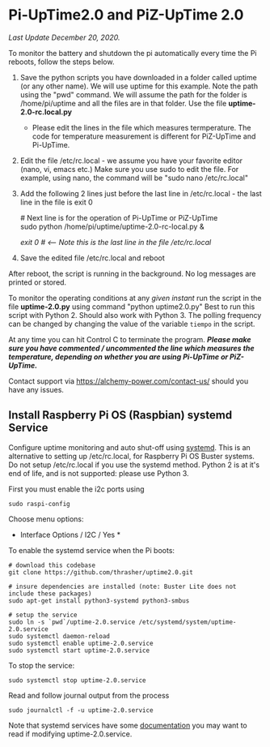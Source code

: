 # Pi-UpTime2.0 and PiZ-UpTime 2.0
*Last Update December 20, 2020.*

To monitor the battery and shutdown the pi automatically every time the Pi reboots, follow the steps below.

1) Save the python scripts you have downloaded in a folder called uptime (or any other name). We will use
   uptime for this example. Note the path using the "pwd" command. We will assume the path for the folder is
   /home/pi/uptime and all the files are in that folder. Use the file **uptime-2.0-rc.local.py**
   * Please edit the lines in the file which measures termperature. The code for temperature measurement is different
     for PiZ-UpTime and Pi-UpTime.
2) Edit the file /etc/rc.local - we assume you have your favorite editor (nano, vi, emacs etc.) Make sure
   you use sudo to edit the file. For example, using nano, the command will be "sudo nano /etc/rc.local"
3) Add the following 2 lines just before the last line in /etc/rc.local - the last line in the file is exit 0

      \# Next line is for the operation of Pi-UpTime or PiZ-UpTime \
      sudo python /home/pi/uptime/uptime-2.0-rc-local.py &

     *exit 0      #  <-- Note this is the last line in the file /etc/rc.local*

4) Save the edited file /etc/rc.local and reboot

After reboot, the script is running in the background. No log messages are printed or stored.

To monitor the operating conditions at any *given instant* run the script in the file **uptime-2.0.py** using command "python uptime2.0.py"
Best to run this script with Python 2. Should also work with Python 3.
The polling frequency can be changed by changing the value of the variable ```tiempo``` in the script.

At any time you can hit Control C to terminate the program.
**_Please make sure you have commented / uncommented the line which measures the temperature, depending on whether you
 are using Pi-UpTime or PiZ-UpTime._**

 Contact support via https://alchemy-power.com/contact-us/ should you have any issues.

## Install Raspberry Pi OS (Raspbian) systemd Service

Configure uptime monitoring and auto shut-off using [systemd](https://www.raspberrypi.org/documentation/linux/usage/systemd.md). This is an alternative to setting up /etc/rc.local, for Raspberry Pi OS Buster systems. Do not setup /etc/rc.local if you use the systemd method. Python 2 is at it's end of life, and is not supported: please use Python 3.

First you must enable the i2c ports using

    sudo raspi-config

Choose menu options:
* Interface Options / I2C / Yes *

To enable the systemd service when the Pi boots:

    # download this codebase
    git clone https://github.com/thrasher/uptime2.0.git

    # insure dependencies are installed (note: Buster Lite does not include these packages)
    sudo apt-get install python3-systemd python3-smbus

    # setup the service
    sudo ln -s `pwd`/uptime-2.0.service /etc/systemd/system/uptime-2.0.service
    sudo systemctl daemon-reload
    sudo systemctl enable uptime-2.0.service
    sudo systemctl start uptime-2.0.service

To stop the service:

    sudo systemctl stop uptime-2.0.service

Read and follow journal output from the process

    sudo journalctl -f -u uptime-2.0.service

Note that systemd services have some [documentation](https://www.freedesktop.org/software/systemd/man/systemd.service.html) you may want to read if modifying uptime-2.0.service.



